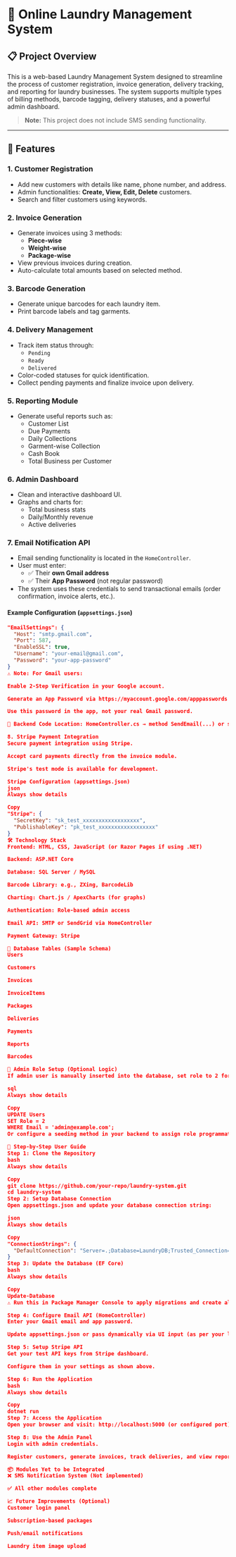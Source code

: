 # 🧺 Online Laundry Management System

## 📋 Project Overview

This is a web-based Laundry Management System designed to streamline the process of customer registration, invoice generation, delivery tracking, and reporting for laundry businesses. The system supports multiple types of billing methods, barcode tagging, delivery statuses, and a powerful admin dashboard.

> **Note:** This project does not include SMS sending functionality.

---

## 🚀 Features

### 1. Customer Registration
- Add new customers with details like name, phone number, and address.
- Admin functionalities: **Create, View, Edit, Delete** customers.
- Search and filter customers using keywords.

### 2. Invoice Generation
- Generate invoices using 3 methods:
  - **Piece-wise**
  - **Weight-wise**
  - **Package-wise**
- View previous invoices during creation.
- Auto-calculate total amounts based on selected method.

### 3. Barcode Generation
- Generate unique barcodes for each laundry item.
- Print barcode labels and tag garments.

### 4. Delivery Management
- Track item status through:
  - `Pending`
  - `Ready`
  - `Delivered`
- Color-coded statuses for quick identification.
- Collect pending payments and finalize invoice upon delivery.

### 5. Reporting Module
- Generate useful reports such as:
  - Customer List
  - Due Payments
  - Daily Collections
  - Garment-wise Collection
  - Cash Book
  - Total Business per Customer

### 6. Admin Dashboard
- Clean and interactive dashboard UI.
- Graphs and charts for:
  - Total business stats
  - Daily/Monthly revenue
  - Active deliveries

### 7. Email Notification API
- Email sending functionality is located in the `HomeController`.
- User must enter:
  - ✅ Their **own Gmail address**
  - ✅ Their **App Password** (not regular password)
- The system uses these credentials to send transactional emails (order confirmation, invoice alerts, etc.).

#### Example Configuration (`appsettings.json`)
```json
"EmailSettings": {
  "Host": "smtp.gmail.com",
  "Port": 587,
  "EnableSSL": true,
  "Username": "your-email@gmail.com",
  "Password": "your-app-password"
}
⚠️ Note: For Gmail users:

Enable 2-Step Verification in your Google account.

Generate an App Password via https://myaccount.google.com/apppasswords

Use this password in the app, not your real Gmail password.

📌 Backend Code Location: HomeController.cs → method SendEmail(...) or similar

8. Stripe Payment Integration
Secure payment integration using Stripe.

Accept card payments directly from the invoice module.

Stripe's test mode is available for development.

Stripe Configuration (appsettings.json)
json
Always show details

Copy
"Stripe": {
  "SecretKey": "sk_test_xxxxxxxxxxxxxxxxxx",
  "PublishableKey": "pk_test_xxxxxxxxxxxxxxxxxx"
}
🛠️ Technology Stack
Frontend: HTML, CSS, JavaScript (or Razor Pages if using .NET)

Backend: ASP.NET Core

Database: SQL Server / MySQL

Barcode Library: e.g., ZXing, BarcodeLib

Charting: Chart.js / ApexCharts (for graphs)

Authentication: Role-based admin access

Email API: SMTP or SendGrid via HomeController

Payment Gateway: Stripe

🧩 Database Tables (Sample Schema)
Users

Customers

Invoices

InvoiceItems

Packages

Deliveries

Payments

Reports

Barcodes

🔐 Admin Role Setup (Optional Logic)
If admin user is manually inserted into the database, set role to 2 for full access.

sql
Always show details

Copy
UPDATE Users
SET Role = 2
WHERE Email = 'admin@example.com';
Or configure a seeding method in your backend to assign role programmatically on startup.

🧭 Step-by-Step User Guide
Step 1: Clone the Repository
bash
Always show details

Copy
git clone https://github.com/your-repo/laundry-system.git
cd laundry-system
Step 2: Setup Database Connection
Open appsettings.json and update your database connection string:

json
Always show details

Copy
"ConnectionStrings": {
  "DefaultConnection": "Server=.;Database=LaundryDB;Trusted_Connection=True;MultipleActiveResultSets=true"
}
Step 3: Update the Database (EF Core)
bash
Always show details

Copy
Update-Database
⚠️ Run this in Package Manager Console to apply migrations and create all necessary tables.

Step 4: Configure Email API (HomeController)
Enter your Gmail email and app password.

Update appsettings.json or pass dynamically via UI input (as per your logic).

Step 5: Setup Stripe API
Get your test API keys from Stripe dashboard.

Configure them in your settings as shown above.

Step 6: Run the Application
bash
Always show details

Copy
dotnet run
Step 7: Access the Application
Open your browser and visit: http://localhost:5000 (or configured port)

Step 8: Use the Admin Panel
Login with admin credentials.

Register customers, generate invoices, track deliveries, and view reports.

📦 Modules Yet to be Integrated
❌ SMS Notification System (Not implemented)

✅ All other modules complete

📈 Future Improvements (Optional)
Customer login panel

Subscription-based packages

Push/email notifications

Laundry item image upload

